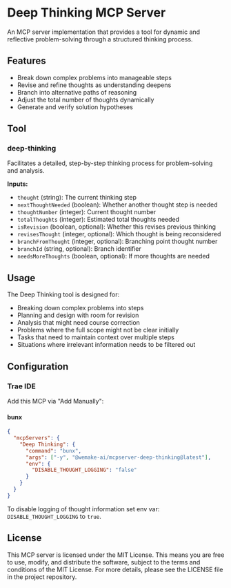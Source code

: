 # Deep Thinking MCP Server

An MCP server implementation that provides a tool for dynamic and reflective
problem-solving through a structured thinking process.

## Features

- Break down complex problems into manageable steps
- Revise and refine thoughts as understanding deepens
- Branch into alternative paths of reasoning
- Adjust the total number of thoughts dynamically
- Generate and verify solution hypotheses

## Tool

### deep-thinking

Facilitates a detailed, step-by-step thinking process for problem-solving and
analysis.

**Inputs:**

- `thought` (string): The current thinking step
- `nextThoughtNeeded` (boolean): Whether another thought step is needed
- `thoughtNumber` (integer): Current thought number
- `totalThoughts` (integer): Estimated total thoughts needed
- `isRevision` (boolean, optional): Whether this revises previous thinking
- `revisesThought` (integer, optional): Which thought is being reconsidered
- `branchFromThought` (integer, optional): Branching point thought number
- `branchId` (string, optional): Branch identifier
- `needsMoreThoughts` (boolean, optional): If more thoughts are needed

## Usage

The Deep Thinking tool is designed for:

- Breaking down complex problems into steps
- Planning and design with room for revision
- Analysis that might need course correction
- Problems where the full scope might not be clear initially
- Tasks that need to maintain context over multiple steps
- Situations where irrelevant information needs to be filtered out

## Configuration

### Trae IDE

Add this MCP via "Add Manually":

#### bunx

```json
{
  "mcpServers": {
    "Deep Thinking": {
      "command": "bunx",
      "args": ["-y", "@wemake-ai/mcpserver-deep-thinking@latest"],
      "env": {
        "DISABLE_THOUGHT_LOGGING": "false"
      }
    }
  }
}
```

To disable logging of thought information set env var: `DISABLE_THOUGHT_LOGGING`
to `true`.

## License

This MCP server is licensed under the MIT License. This means you are free to
use, modify, and distribute the software, subject to the terms and conditions of
the MIT License. For more details, please see the LICENSE file in the project
repository.
